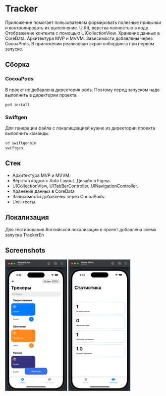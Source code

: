 # Tracker
Приложение помогает пользователям формировать полезные привычки и контролировать их выполнение. UIKit, верстка полностью в коде. Отображение контента с помощью UICollectionView. Хранение данных в CoreData. Архитектура MVP и MVVM. Зависимости добавлены через CocoaPods. В приложении реализован экран онбординга при первом запуске.

## Сборка
### CocoaPods
В проект не добавлена директория pods. Поэтому перед запуском надо выполнить в директории проекта.
```
pod install
```
### Swiftgen
Для генерации файла с локалищзацией нужно из директории проекта выполнить команды.
```
cd swiftgenbin
swiftgen
```

## Стек
- Архитектура MVP и MVVM.
- Вёрстка кодом с Auto Layout. Дизайн в Figma.
- UICollectionView, UITabBarController, UINavigationController.
- Хранение данных в CoreData
- Зависимости добавлены через CocoaPods.
- Unit-тесты.

## Локализация
Для тестирования Английской локализации в проект добавлена схема запуска TrackerEn
## Screenshots
<img width="200" height="422" alt="main" src="https://github.com/v-alekseev/Tracker/blob/main/Tracker/Assets.xcassets/Screenshots/main_screen.imageset/2023-12-19_18-32-11.png"> <img width="200" height="422" alt="statistic" src="https://github.com/v-alekseev/Tracker/blob/main/Tracker/Assets.xcassets/Screenshots/statistic_screen.imageset/2023-12-19_18-32-33.png">
